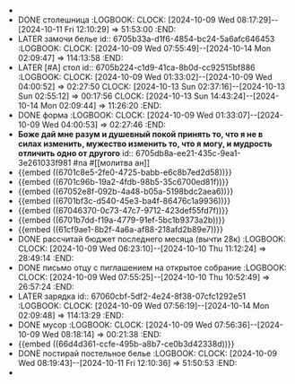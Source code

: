 -
- DONE столешница
  :LOGBOOK:
  CLOCK: [2024-10-09 Wed 08:17:29]--[2024-10-11 Fri 12:10:29] =>  51:53:00
  :END:
- LATER замочи белье
  id:: 6705b33a-d1f6-4854-bc24-5a6afc646453
  :LOGBOOK:
  CLOCK: [2024-10-09 Wed 07:55:49]--[2024-10-14 Mon 02:09:47] =>  114:13:58
  :END:
- LATER [#A] стол
  id:: 6705b224-c1d9-41ca-8b0d-cc92515bf886
  :LOGBOOK:
  CLOCK: [2024-10-09 Wed 01:33:02]--[2024-10-09 Wed 04:00:52] =>  02:27:50
  CLOCK: [2024-10-13 Sun 02:37:16]--[2024-10-13 Sun 02:55:12] =>  00:17:56
  CLOCK: [2024-10-13 Sun 14:43:24]--[2024-10-14 Mon 02:09:44] =>  11:26:20
  :END:
- DONE форма
  :LOGBOOK:
  CLOCK: [2024-10-09 Wed 01:33:07]--[2024-10-09 Wed 04:00:53] =>  02:27:46
  :END:
- **Боже дай мне разум и душевный покой принять то, что я не в силах изменить, мужество изменить то, что я могу, и мудрость отличить одно от другого**
  id:: 6705db8a-ee21-435c-9ea1-3e261033f981
  #na #[[молитва ан]]
- {{embed ((6701c8e5-2fe0-4725-babb-e6c8b7ed2d58))}}
- {{embed ((6701c96b-19a2-4fdb-98b5-35c6700ed81f))}}
- {{embed ((67052e8f-092b-4a48-b05a-5198bdc2aea6))}}
- {{embed ((6701bf3c-d540-45e3-ba4f-86476c1a9936))}}
- {{embed ((67046370-0c73-47c7-9712-423def55fd7f))}}
- {{embed ((6701b7dd-f19a-4779-91ef-5bc1b9373a2b))}}
- {{embed ((61cf9ae1-8b2f-4a6a-af88-218afd2b89e7))}}
- DONE рассчитай бюджет последнего месяца (вычти 28к)
  :LOGBOOK:
  CLOCK: [2024-10-09 Wed 06:23:10]--[2024-10-10 Thu 11:12:24] =>  28:49:14
  :END:
- DONE письмо отцу с пиглашением на открытое собрание
  :LOGBOOK:
  CLOCK: [2024-10-09 Wed 07:55:25]--[2024-10-10 Thu 10:52:49] =>  26:57:24
  :END:
- LATER зарядка
  id:: 67060cbf-5df2-4e24-8f38-07cfc1292e51
  :LOGBOOK:
  CLOCK: [2024-10-09 Wed 07:56:19]--[2024-10-14 Mon 02:09:48] =>  114:13:29
  :END:
- DONE мусор
  :LOGBOOK:
  CLOCK: [2024-10-09 Wed 07:56:36]--[2024-10-09 Wed 08:18:14] =>  00:21:38
  :END:
- {{embed ((66d4d361-ccfe-495b-a8b7-ce0b3d42338d))}}
- DONE постирай постельное белье
  :LOGBOOK:
  CLOCK: [2024-10-09 Wed 08:19:43]--[2024-10-11 Fri 12:10:36] =>  51:50:53
  :END:
-